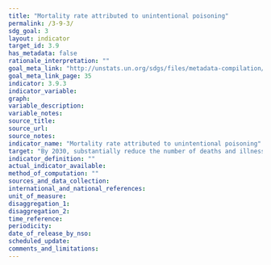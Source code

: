 ```yaml
---
title: "Mortality rate attributed to unintentional poisoning"
permalink: /3-9-3/
sdg_goal: 3
layout: indicator
target_id: 3.9
has_metadata: false
rationale_interpretation: ""
goal_meta_link: "http://unstats.un.org/sdgs/files/metadata-compilation/Metadata-Goal-3.pdf"
goal_meta_link_page: 35
indicator: 3.9.3
indicator_variable: 
graph: 
variable_description: 
variable_notes: 
source_title: 
source_url: 
source_notes: 
indicator_name: "Mortality rate attributed to unintentional poisoning"
target: "By 2030, substantially reduce the number of deaths and illnesses from hazardous chemicals and air, water and soil pollution and contamination."
indicator_definition: ""
actual_indicator_available: 
method_of_computation: ""
sources_and_data_collection: 
international_and_national_references: 
unit_of_measure: 
disaggregation_1: 
disaggregation_2: 
time_reference: 
periodicity: 
date_of_release_by_nso: 
scheduled_update: 
comments_and_limitations: 
---
```


